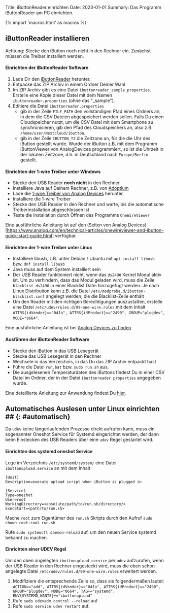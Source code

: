 Title: iButtonReader einrichten
Date: 2023-01-01
Summary: Das Programm iButtonReader am PC einrichten.

{% import 'macros.html' as macros %}

## iButtonReader installieren

Achtung: Stecke den iButton noch nicht in den Rechner ein. Zunächst müssen die Treiber installiert werden.

#### Einrichten der iButtonReader Software

1. Lade Dir den [iButtonReader]({static}/download/iButtonReader.zip) herunter.
1. Entpacke das ZIP Archiv in einem Ordner Deiner Wahl
1. Im ZIP Archiv gibt es eine Datei `ibuttonreader_sample.properties`. Erstelle eine Kopie dieser Datei mit dem Namen `ibuttonreader.properties` (ohne das "_sample").
1. Editiere die Datei `ibuttonreader.properties` 
    * gib in der Zeile `FILE_PATH` den vollständigen Pfad eines Ordners an, in dem die CSV Dateien abgespeichert werden sollen. Falls Du einen Cloudspeicher nutzt, um die CSV Datei mit dem Smartphone zu synchronisieren, gib den Pfad des Cloudspeichers an, also z.B. `/home/user/Nextcloud/ibutton`. 
    * gib in der Zeile `IBUTTON_TZ` die Zeitzone an, für die die Uhr des iButton gestellt wurde. Wurde der iButton z.B. mit dem Programm iButtonViewer von AnalogDevices programmiert, so ist die Uhrzeit in der lokalen Zeitzone, d.h. in Deutschland nach `Europe/Berlin` gestellt.  


#### Einrichten der 1-wire Treiber unter Windows

* Stecke den USB Reader **noch nicht** in den Rechner
* Installiere Java auf Deinem Rechner, z.B. von [Adoptium](https://adoptium.net/)
* Lade die [1-wire Treiber von Analog Devices](https://www.analog.com/en/design-center/evaluation-hardware-and-software/1-wire-sdks/download-1wire-ibutton-drivers.html) herunter.
* Installiere die 1-wire Treiber
* Stecke den USB Reader in den Rechner und warte, bis die automatische Treiberinstallation abgeschlossen ist
* Teste die Installation durch Öffnen des Programms `OneWireViewer`

Eine ausführliche Anleitung ist auf den (Seiten von Analog Devices)[https://www.analog.com/en/technical-articles/onewireviewer-and-ibutton-quick-start-guide.html] verfügbar.

#### Einrichten der 1-wire Treiber unter Linux

* Installiere libusb, z.B. unter Debian / Ubuntu mit `apt install libusb` bzw. `dnf install libusb` 
* Java muss auf dem System installiert sein
* Der USB Reader funktioniert nicht, wenn das `ds2490` Kernel Modul aktiv ist. Um zu verhindern, dass das Modul geladen wird, muss die Zeile `blacklist ds2490` in einer Blacklist Datei hinzugefügt werden. Je nach Linux Distribution kann z.B. die Datei `/etc/modprobe.d/ibutton-blacklist.conf` angelegt werden, die die Blacklist-Zeile enthält
* Um den Reader mit den richtigen Berechtigungen auszustatten, erstelle eine Datei `/etc/udev/rules.d/99-one-wire.rules` mit dem Inhalt `ATTRS{idVendor}=="04fa", ATTRS{idProduct}=="2490", GROUP="plugdev", MODE="0664"`.

Eine ausführliche Anleitung ist bei [Analog Devices zu finden](https://www.analog.com/media/en/technical-documentation/user-guides/instructions-for-compiling-the-onewireviewer-for-linux.pdf)

#### Ausführen der iButtonReader Software

* Stecke den iButton in das USB Lesegerät
* Stecke das USB Lesegerät in den Rechner
* Wechsele in das Verzeichnis, in das Du das ZIP Archiv entpackt hast
* Führe die Datei `run.bat` bzw. `sudo run.sh` aus.
* Die ausgelesenen Temperaturdaten des iButtons findest Du in einer CSV Datei im Ordner, der in der Datei `ibuttonreader.properties` angegeben wurde.

Eine detaillierte Anleitung zur Anwendung findest Du [hier]({filename}../benutzung/ibutton_csv_import.md).


## Automatisches Auslesen unter Linux einrichten ## {: #automatisch}

Da `udev` keine längerlaufenden Prozesse direkt aufrufen kann, muss ein sogenannter Oneshot Service für Systemd eingerichtet werden, der dann beim Einstecken des USB Readers über eine `udev` Regel gestartet wird.

#### Einrichten des systemd oneshot Service

Lege im Verzeichnis `/etc/systemd/system/` eine Datei `ibuttonupload.service` an mit dem Inhalt
```
[Unit]
Description=execute upload script when iButton is plugged in

[Service]
Type=oneshot
User=root
WorkingDirectory=<absolute/path/to/run.sh/directory/>
ExecStart=<path/to/run.sh>
```

Mache `root` zum Eigentümer des `run.sh` Skripts durch den Aufruf `sudo chown root:root run.sh`

Rufe `sudo systemctl daemon-reload` auf, um den neuen Service systemd bekannt zu machen.


#### Einrichten einer UDEV Regel

Um den oben angelegten `ibuttonupload.service` per `udev` aufzurufen, wenn der USB Reader in den Rechner eingesteckt wird, muss die oben schon angelegte Datei `/etc/udev/rules.d/99-one-wire.rules` erweitert werden.

1. Modifiziere die entsprechende Zeile so, dass sie folgendermaßen lautet: `ACTION=="add", ATTRS{idVendor}=="04fa", ATTRS{idProduct}=="2490", GROUP="plugdev", MODE="0664", TAG+="systemd", ENV{SYSTEMD_WANTS}+="ibuttonupload"`
1. Rufe `sudo udevadm control --reload` auf
1. Rufe `sudo service udev restart` auf.

